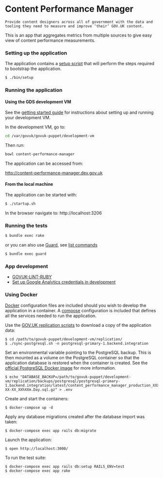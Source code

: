 # Content Performance Manager

`Provide content designers across all of government with the data and tooling they need to measure and improve ‘their’ GOV.UK content.`

This is an app that aggregates metrics from multiple sources to give easy view of content performance measurements.

### Setting up the application

The application contains a [setup script](./bin/setup) that will perform the
steps required to bootstrap the application.

```bash
$ ./bin/setup
```

### Running the application
#### Using the GDS development VM

See the [getting started guide](https://docs.publishing.service.gov.uk/getting-started.html) for instructions about setting up and running your development VM.

In the development VM, go to:

```bash
cd /var/govuk/govuk-puppet/development-vm
```

Then run:

 ```bash
 bowl content-performance-manager
 ```

The application can be accessed from:

http://content-performance-manager.dev.gov.uk

#### From the local machine

The application can be started with:

```bash
$ ./startup.sh
```

In the browser navigate to: http://localhost:3206

### Running the tests
 ```bash
 $ bundle exec rake
 ```

 or you can also use [Guard](https://github.com/guard/guard), see [list commands](https://github.com/guard/guard/wiki/List-of-Guard-Commands)

 ```bash
 $ bundle exec guard
 ```

### App development

* [GOVUK-LINT-RUBY](doc/govuk-lint.md)
* [Set up Google Analytics credentials in development](doc/google_analytics_setup.md)


### Using Docker

[Docker] configuration files are included should you wish to develop the
application in a container. A [compose][docker compose] configuration is
included that defines all the services needed to run the application.

Use the [GOV.UK replication scripts] to download a copy of the application data:

```commandline
$ cd /path/to/govuk-puppet/development-vm/replication/
$ ./sync-postgresql.sh -n postgresql-primary-1.backend.integration
```

Set an environmental variable pointing to the PostgreSQL backup. This is then
mounted as a volume on the PostgreSQL container so that the application
database is restored when the container is created. See the
[official PostgreSQL Docker image](https://hub.docker.com/_/postgres/) for more
information.

```commandline
$ echo "DATABASE_BACKUP=/path/to/govuk-puppet/development-vm/replication/backups/postgresql/postgresql-primary-1.backend.integration/latest/content_performance_manager_production_XXXX-XX-XX_XXhXXm.Day.sql.gz" > .env
```

Create and start the containers:

```commandline
$ docker-compose up -d
```

Apply any database migrations created after the database import was taken:

```commandline
$ docker-compose exec app rails db:migrate
```

Launch the application:

```commandline
$ open http://localhost:3000/
```

To run the test suite:

```commandline
$ docker-compose exec app rails db:setup RAILS_ENV=test
$ docker-compose exec app rake
```

[docker]: https://www.docker.com/
[docker compose]: https://docs.docker.com/compose/overview/
[GOV.UK replication scripts]: https://docs.publishing.service.gov.uk/manual/replicate-app-data-locally.html
